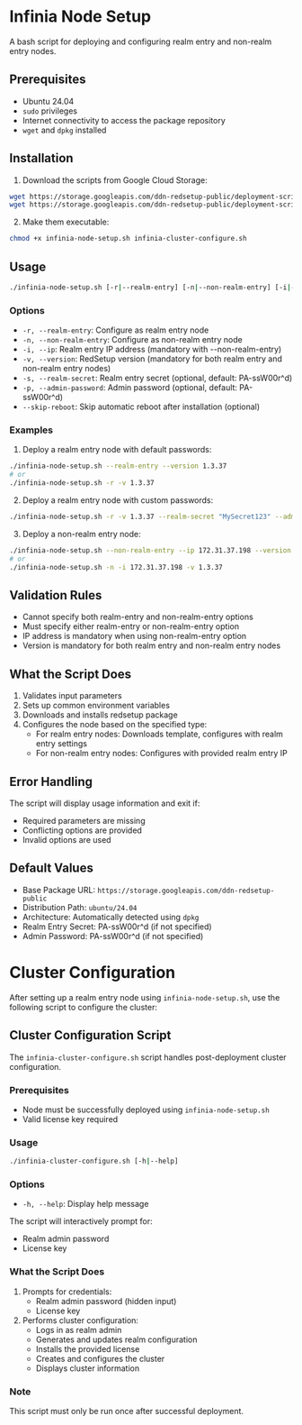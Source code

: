# Infinia Node Setup

A bash script for deploying and configuring realm entry and non-realm entry nodes.

## Prerequisites

- Ubuntu 24.04
- `sudo` privileges
- Internet connectivity to access the package repository
- `wget` and `dpkg` installed

## Installation

1. Download the scripts from Google Cloud Storage:
```bash
wget https://storage.googleapis.com/ddn-redsetup-public/deployment-scripts/infinia-node-setup.sh
wget https://storage.googleapis.com/ddn-redsetup-public/deployment-scripts/infinia-cluster-configure.sh
```

2. Make them executable:
```bash
chmod +x infinia-node-setup.sh infinia-cluster-configure.sh
```

## Usage

```bash
./infinia-node-setup.sh [-r|--realm-entry] [-n|--non-realm-entry] [-i|--ip IP_ADDRESS] [-v|--version VERSION] [-s|--realm-secret SECRET] [-p|--admin-password PASSWORD]
```

### Options

- `-r, --realm-entry`: Configure as realm entry node
- `-n, --non-realm-entry`: Configure as non-realm entry node
- `-i, --ip`: Realm entry IP address (mandatory with --non-realm-entry)
- `-v, --version`: RedSetup version (mandatory for both realm entry and non-realm entry nodes)
- `-s, --realm-secret`: Realm entry secret (optional, default: PA-ssW00r^d)
- `-p, --admin-password`: Admin password (optional, default: PA-ssW00r^d)
- `--skip-reboot`: Skip automatic reboot after installation (optional)

### Examples

1. Deploy a realm entry node with default passwords:
```bash
./infinia-node-setup.sh --realm-entry --version 1.3.37
# or
./infinia-node-setup.sh -r -v 1.3.37
```

2. Deploy a realm entry node with custom passwords:
```bash
./infinia-node-setup.sh -r -v 1.3.37 --realm-secret "MySecret123" --admin-password "AdminPass456"
```

3. Deploy a non-realm entry node:
```bash
./infinia-node-setup.sh --non-realm-entry --ip 172.31.37.198 --version 1.3.37
# or
./infinia-node-setup.sh -n -i 172.31.37.198 -v 1.3.37
```

## Validation Rules

- Cannot specify both realm-entry and non-realm-entry options
- Must specify either realm-entry or non-realm-entry option
- IP address is mandatory when using non-realm-entry option
- Version is mandatory for both realm entry and non-realm entry nodes

## What the Script Does

1. Validates input parameters
2. Sets up common environment variables
3. Downloads and installs redsetup package
4. Configures the node based on the specified type:
   - For realm entry nodes: Downloads template, configures with realm entry settings
   - For non-realm entry nodes: Configures with provided realm entry IP

## Error Handling

The script will display usage information and exit if:
- Required parameters are missing
- Conflicting options are provided
- Invalid options are used

## Default Values

- Base Package URL: `https://storage.googleapis.com/ddn-redsetup-public`
- Distribution Path: `ubuntu/24.04`
- Architecture: Automatically detected using `dpkg`
- Realm Entry Secret: PA-ssW00r^d (if not specified)
- Admin Password: PA-ssW00r^d (if not specified)

# Cluster Configuration

After setting up a realm entry node using `infinia-node-setup.sh`, use the following script to configure the cluster:

## Cluster Configuration Script

The `infinia-cluster-configure.sh` script handles post-deployment cluster configuration.

### Prerequisites

- Node must be successfully deployed using `infinia-node-setup.sh`
- Valid license key required

### Usage

```bash
./infinia-cluster-configure.sh [-h|--help]
```

### Options

- `-h, --help`: Display help message

The script will interactively prompt for:
- Realm admin password
- License key

### What the Script Does

1. Prompts for credentials:
   - Realm admin password (hidden input)
   - License key
2. Performs cluster configuration:
   - Logs in as realm admin
   - Generates and updates realm configuration
   - Installs the provided license
   - Creates and configures the cluster
   - Displays cluster information

### Note

This script must only be run once after successful deployment.
